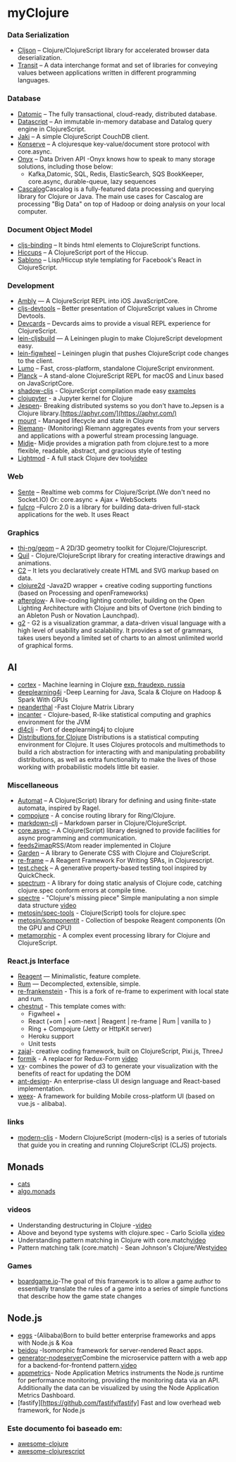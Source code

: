# myClojure



### Data Serialization
- [Cljson](https://github.com/tailrecursion/cljson) – Clojure/ClojureScript library for accelerated browser data deserialization.
- [Transit](https://github.com/cognitect/transit-cljs) – A data interchange format and set of libraries for conveying values between applications written in different programming languages.


### Database
- [Datomic](http://www.datomic.com/) – The fully transactional, cloud-ready, distributed database.
- [Datascript](https://github.com/tonsky/datascript) – An immutable in-memory database and Datalog query engine in ClojureScript.
- [Jaki](https://github.com/pandeiro/jaki) – A simple ClojureScript CouchDB client.
- [Konserve](https://github.com/replikativ/konserve) – A clojuresque key-value/document store protocol with core.async.
- [Onyx](http://www.onyxplatform.org/) – Data Driven API -Onyx knows how to speak to many storage solutions, including those below:
    * Kafka,Datomic, SQL, Redis, ElasticSearch, SQS BookKeeper, core.async, durable-queue, lazy sequences
- [Cascalog](http://cascalog.org/)Cascalog is a fully-featured data processing and querying library for Clojure or Java. The main use cases for Cascalog are processing "Big Data" on top of Hadoop or doing analysis on your local computer.

### Document Object Model
- [cljs-binding](https://github.com/fluentsoftware/cljs-binding) – It binds html elements to ClojureScript functions.
- [Hiccups](https://github.com/teropa/hiccups) – A ClojureScript port of the Hiccup.
- [Sablono](https://github.com/r0man/sablono) – Lisp/Hiccup style templating for Facebook's React in ClojureScript.

### Development
- [Ambly](https://github.com/omcljs/ambly) — A ClojureScript REPL into iOS JavaScriptCore.
- [cljs-devtools](https://github.com/binaryage/cljs-devtools) – Better presentation of ClojureScript values in Chrome Devtools.
- [Devcards](https://github.com/bhauman/devcards) – Devcards aims to provide a visual REPL experience for ClojureScript.
- [lein-cljsbuild](https://github.com/emezeske/lein-cljsbuild) — A Leiningen plugin to make ClojureScript development easy.
- [lein-figwheel](https://github.com/bhauman/lein-figwheel) – Leiningen plugin that pushes ClojureScript code changes to the client.
- [Lumo](https://github.com/anmonteiro/lumo) – Fast, cross-platform, standalone ClojureScript environment.
- [Planck](https://github.com/mfikes/planck) – A stand-alone ClojureScript REPL for macOS and Linux based on JavaScriptCore.
- [shadow-cljs](https://github.com/thheller/shadow-cljs) - ClojureScript compilation made easy [examples](https://github.com/thheller/shadow-cljs-examples)
- [clojupyter](https://github.com/roryk/clojupyter) - a Jupyter kernel for Clojure
- [Jespen](https://github.com/jepsen-io/jepsen)- Breaking distributed systems so you don't have to.Jepsen is a Clojure library.[https://aphyr.com/](https://aphyr.com/)
- [mount](https://github.com/tolitius/mount) - Managed lifecycle and state in Clojure
- [Riemann](http://riemann.io/)- (Monitoring) Riemann aggregates events from your servers and applications with a powerful stream processing language.
- [Midje](https://github.com/marick/Midje)- Midje provides a migration path from clojure.test to a more flexible, readable, abstract, and gracious style of testing
- [Lightmod](https://sekao.net/lightmod/) - A full stack Clojure dev tool[video](https://www.youtube.com/watch?v=1_iwCGh5j8I)

### Web

  - [Sente](https://github.com/ptaoussanis/sente) – Realtime web comms for Clojure/Script.(We don't need no Socket.IO) Or: core.async + Ajax + WebSockets 
  - [fulcro](https://github.com/fulcrologic/fulcro) –Fulcro 2.0 is a library for building data-driven full-stack applications for the web. It uses React
  
### Graphics
- [thi-ng/geom](https://github.com/thi-ng/geom) – A 2D/3D geometry toolkit for Clojure/Clojurescript.
- [Quil](https://github.com/quil/quil) - Clojure/ClojureScript library for creating interactive drawings and animations. 
- [C2](https://keminglabs.com/c2) – It lets you declaratively create HTML and SVG markup based on data.
- [clojure2d](https://github.com/Clojure2D/clojure2d) -Java2D wrapper + creative coding supporting functions (based on Processing and openFrameworks)
- [afterglow](https://github.com/brunchboy/afterglow)- A live-coding lighting controller, building on the Open Lighting Architecture with Clojure and bits of Overtone (rich binding to an Ableton Push or Novation Launchpad).
- [g2](https://github.com/antvis/g2) - G2 is a visualization grammar, a data-driven visual language with a high level of usability and scalability. It provides a set of grammars, takes users beyond a limited set of charts to an almost unlimited world of graphical forms. 

## AI 
- [cortex](https://github.com/thinktopic/cortex) - Machine learning in Clojure [exp. fraud](https://github.com/joycex99/fraud-detection)[exp. russia](https://github.com/joycex99/russia-housing)
- [deeplearning4j](https://github.com/deeplearning4j/deeplearning4j) -Deep Learning for Java, Scala & Clojure on Hadoop & Spark With GPUs 
- [neanderthal](https://github.com/uncomplicate/neanderthal) -Fast Clojure Matrix Library
- [incanter](https://github.com/incanter/incanter) - Clojure-based, R-like statistical computing and graphics environment for the JVM
- [dl4clj](https://github.com/yetanalytics/dl4clj) - Port of deeplearning4j to clojure 
- [Distributions for Clojure](https://github.com/michaellindon/distributions) Distributions is a statistical computing environment for Clojure. It uses Clojures protocols and multimethods to build a rich abstraction for interacting with and manipulating probability distributions, as well as extra functionality to make the lives of those working with probabilistic models little bit easier. 

### Miscellaneous
- [Automat](https://github.com/ztellman/automat) – A Clojure(Script) library for defining and using finite-state automata, inspired by Ragel.
- [compojure](https://github.com/weavejester/compojure) - A concise routing library for Ring/Clojure.
- [markdown-clj](https://github.com/yogthos/markdown-clj) – Markdown parser in Clojure/ClojureScript.
- [core.async](https://github.com/clojure/core.async/) – A Clojure(Script) library designed to provide facilities for async programming and communication.
- [feeds2imap](https://github.com/Gonzih/feeds2imap.clj)RSS/Atom reader implemented in Clojure
- [Garden](https://github.com/noprompt/garden) – A library to Generate CSS with Clojure and ClojureScript.
- [re-frame](https://github.com/Day8/re-frame) – A Reagent Framework For Writing SPAs, in Clojurescript.
- [test.check](https://github.com/clojure/test.check) – A generative property-based testing tool inspired by QuickCheck.
- [spectrum](https://github.com/arohner/spectrum) - A library for doing static analysis of Clojure code, catching clojure.spec conform errors at compile time.
- [spectre](https://github.com/nathanmarz/specter) - "Clojure's missing piece" Simple manipulating a non simple data structure [video](https://www.youtube.com/watch?v=rh5J4vacG98&t)
- [metosin/spec-tools](https://github.com/metosin/spec-tools) - Clojure(Script) tools for clojure.spec
- [metosin/komponentit](https://github.com/metosin/komponentit) - Collection of bespoke Reagent components (On the GPU and CPU)
- [metamorphic](https://github.com/PyroclastIO/metamorphic) - A complex event processing library for Clojure and ClojureScript.


### React.js Interface
- [Reagent](http://reagent-project.github.io/) — Minimalistic, feature complete.
- [Rum](https://github.com/tonsky/rum) — Decomplected, extensible, simple.
- [re-frankenstein](https://github.com/chpill/re-frankenstein) - This is a fork of re-frame to experiment with local state and rum.
- [chestnut](https://github.com/plexus/chestnut) - This template comes with: 
    * Figwheel + 
    - React (+om | +om-next | Reagent | re-frame | Rum | vanilla to ) 
    - Ring + Compojure (Jetty or HttpKit server) 
    - Heroku support 
    - Unit tests 
- [zajal](https://github.com/nasser/zajal)- creative coding framework, built on ClojureScript, Pixi.js, ThreeJ
- [formik](https://github.com/jaredpalmer/formik) - A replacer for Redux-Form [video](https://www.youtube.com/watch?time_continue=502&v=yNiJkjEwmpw)
- [vx](https://github.com/hshoff/vx)- combines the power of d3 to generate your visualization with the benefits of react for updating the DOM
- [ant-design](https://github.com/ant-design/ant-design)- An enterprise-class UI design language and React-based implementation.
- [weex](https://github.com/apache/incubator-weex)- A framework for building Mobile cross-platform UI (based on vue.js - alibaba).

### links

 - [modern-cljs](https://github.com/magomimmo/modern-cljs) - Modern ClojureScript (modern-cljs) is a series of tutorials that guide you in creating and running ClojureScript (CLJS) projects.

 ## Monads
 
   * [cats](https://github.com/funcool/cats)
   * [algo.monads](https://github.com/clojure/algo.monads)
   
### videos

 - Understanding destructuring in Clojure -[video](https://www.youtube.com/watch?v=R-_uNvM6gpE)
 - Above and beyond type systems with clojure.spec - Carlo Sciolla [video](https://www.youtube.com/watch?v=aYKndj6rWbU&t)
 - Understanding pattern matching in Clojure with core.match[video](https://www.youtube.com/watch?v=mi3OtBc73-k)
 - Pattern matching talk (core.match) - Sean Johnson's Clojure/West[video](https://www.youtube.com/watch?v=mi3OtBc73-k)
 
### Games
 - [boardgame.io](https://github.com/google/boardgame.io)-The goal of this framework is to allow a game author to essentially translate the rules of a game into a series of simple functions that describe how the game state changes

## Node.js
- [eggs](https://github.com/eggjs/egg) -(Alibaba)Born to build better enterprise frameworks and apps with Node.js & Koa
- [beidou](https://github.com/alibaba/beidou) -Isomorphic framework for server-rendered React apps.
- [generator-nodeserver](https://github.com/ibm-developer/generator-nodeserver)Combine the microservice pattern with a web app for a backend-for-frontend pattern.[video](https://www.youtube.com/watch?v=Fbhhc4jtGW4&t)
- [appmetrics](https://github.com/RuntimeTools/appmetrics)- Node Application Metrics instruments the Node.js runtime for performance monitoring, providing the monitoring data via an API. Additionally the data can be visualized by using the Node Application Metrics Dashboard.
- [fastify][https://github.com/fastify/fastify] Fast and low overhead web framework, for Node.js 
 
### Este documento foi baseado em: 

 - [awesome-clojure](https://github.com/razum2um/awesome-clojure) 
 - [awesome-clojurescript](https://github.com/hantuzun/awesome-clojurescript)
